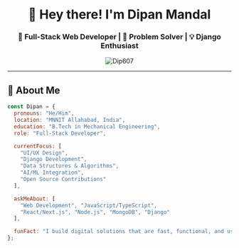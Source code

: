 <h1 align="center">👋 Hey there! I'm Dipan Mandal</h1>
<h3 align="center">🚀 Full-Stack Web Developer | 🎯 Problem Solver | 💡 Django Enthusiast</h3>

<p align="center">
  <img src="https://komarev.com/ghpvc/?username=Dip607&label=Profile%20views&color=0e75b6&style=flat" alt="Dip607" />
</p>

---

## 🎯 About Me

```js
const Dipan = {
  pronouns: "He/Him",
  location: "MNNIT Allahabad, India",
  education: "B.Tech in Mechanical Engineering",
  role: "Full-Stack Developer",

  currentFocus: [
    "UI/UX Design",
    "Django Development",
    "Data Structures & Algorithms",
    "AI/ML Integration",
    "Open Source Contributions"
  ],

  askMeAbout: [
    "Web Development", "JavaScript/TypeScript", 
    "React/Next.js", "Node.js", "MongoDB", "Django"
  ],

  funFact: "I build digital solutions that are fast, functional, and user-friendly."
};
